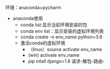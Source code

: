 环境：anaconda+pycharm
- anaconda使用
  - conda list:显示当前环境安装的包
  - conda env list：显示安装的虚拟环境列表
  - conda create -n env_name python=3.6
  - 激活conda的虚拟环境
    - （linux）source activate env_name
    -  (win) activate env_name
    - pip intall django=1.8
请求-解包-路由-

